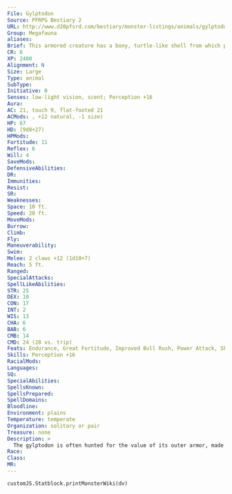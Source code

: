 ```yaml
---
File: Gylptodon
Source: PFRPG Bestiary 2
URL: http://www.d20pfsrd.com/bestiary/monster-listings/animals/gylptodon
Group: Megafauna
aliases: 
Brief: This armored creature has a bony, turtle-like shell from which protrude short limbs, a blunt head, and a short spiky tail.
CR: 6
XP: 2400
Alignment: N
Size: Large
Type: animal
SubType: 
Initiative: 0
Senses: low-light vision, scent; Perception +16
Aura: 
AC: 21, touch 9, flat-footed 21
ACMods: , +12 natural, -1 size)
HP: 67
HD: (9d8+27)
HPMods: 
Fortitude: 11
Reflex: 6
Will: 4
SaveMods: 
DefensiveAbilities: 
DR: 
Immunities: 
Resist: 
SR: 
Weaknesses: 
Space: 10 ft.
Speed: 20 ft.
MoveMods: 
Burrow: 
Climb: 
Fly: 
Maneuverability: 
Swim: 
Melee: 2 claws +12 (1d10+7)
Reach: 5 ft.
Ranged: 
SpecialAttacks: 
SpellLikeAbilities: 
STR: 25
DEX: 10
CON: 17
INT: 2
WIS: 13
CHA: 6
BAB: 6
CMB: 14
CMD: 24 (28 vs. trip)
Feats: Endurance, Great Fortitude, Improved Bull Rush, Power Attack, Skill Focus (Perception)
Skills: Perception +16
RacialMods: 
Languages: 
SQ: 
SpecialAbilities: 
SpellsKnown: 
SpellsPrepared: 
SpellDomains: 
Bloodline: 
Environment: plains
Temperature: temperate
Organization: solitary or pair
Treasure: none
Description: >
  The gylptodon is often hunted for the value of its outer armor, made up of bony plates in turn composed of many smaller, knobby "scales." The creature is quite capable of defending itself with swipes from its deadly claws, as its ill-tempered nature often urges it to do. Gylptodon Companions Starting Statistics: Size Medium; Speed 20 ft.; AC +5 natural armor, Attack 2 claws (1d8); Ability Scores Str 13, Dex 12, Con 13, Int 2, Wis 13, Cha 6; Special Qualities low-light vision, scent. 7th-Level Advancement: Size Large; AC +2 natural armor; Attack 2 claws (1d10); Ability Scores Str +8, Dex -2, Con +4.
Race: 
Class: 
MR: 
---
```

```dataviewjs
customJS.Statblock.printMonsterWiki(dv)
```
